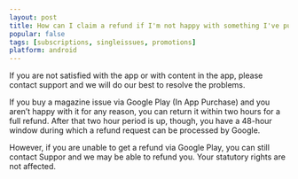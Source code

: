 ```yaml
---
layout: post
title: How can I claim a refund if I'm not happy with something I've purchased?
popular: false
tags: [subscriptions, singleissues, promotions]
platform: android
---
```

If you are not satisfied with the app or with content in the app, please contact support and we will do our best to resolve the problems.

If you buy a magazine issue via Google Play (In App Purchase) and you aren’t happy with it for any reason, you can return it within two hours for a full refund. After that two hour period is up, though, you have a 48-hour window during which a refund request can be processed by Google.

However, if you are unable to get a refund via Google Play, you can still contact Suppor and we may be able to refund you. Your statutory rights are not affected.
